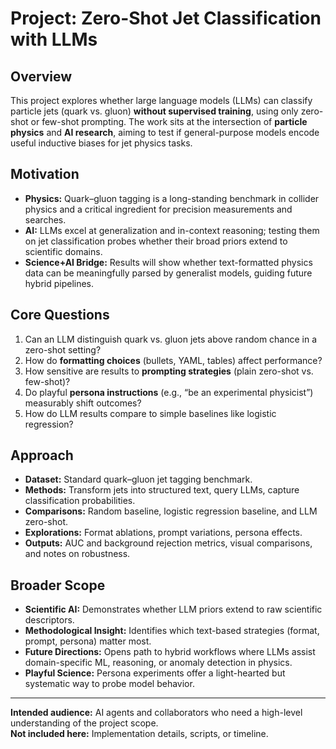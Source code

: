 # Project: Zero-Shot Jet Classification with LLMs

## Overview
This project explores whether large language models (LLMs) can classify particle jets (quark vs. gluon) **without supervised training**, using only zero-shot or few-shot prompting. The work sits at the intersection of **particle physics** and **AI research**, aiming to test if general-purpose models encode useful inductive biases for jet physics tasks.

## Motivation
- **Physics:** Quark–gluon tagging is a long-standing benchmark in collider physics and a critical ingredient for precision measurements and searches.  
- **AI:** LLMs excel at generalization and in-context reasoning; testing them on jet classification probes whether their broad priors extend to scientific domains.  
- **Science+AI Bridge:** Results will show whether text-formatted physics data can be meaningfully parsed by generalist models, guiding future hybrid pipelines.

## Core Questions
1. Can an LLM distinguish quark vs. gluon jets above random chance in a zero-shot setting?  
2. How do **formatting choices** (bullets, YAML, tables) affect performance?  
3. How sensitive are results to **prompting strategies** (plain zero-shot vs. few-shot)?  
4. Do playful **persona instructions** (e.g., “be an experimental physicist”) measurably shift outcomes?  
5. How do LLM results compare to simple baselines like logistic regression?

## Approach
- **Dataset:** Standard quark–gluon jet tagging benchmark.  
- **Methods:** Transform jets into structured text, query LLMs, capture classification probabilities.  
- **Comparisons:** Random baseline, logistic regression baseline, and LLM zero-shot.  
- **Explorations:** Format ablations, prompt variations, persona effects.  
- **Outputs:** AUC and background rejection metrics, visual comparisons, and notes on robustness.

## Broader Scope
- **Scientific AI:** Demonstrates whether LLM priors extend to raw scientific descriptors.  
- **Methodological Insight:** Identifies which text-based strategies (format, prompt, persona) matter most.  
- **Future Directions:** Opens path to hybrid workflows where LLMs assist domain-specific ML, reasoning, or anomaly detection in physics.  
- **Playful Science:** Persona experiments offer a light-hearted but systematic way to probe model behavior.

---
**Intended audience:** AI agents and collaborators who need a high-level understanding of the project scope.  
**Not included here:** Implementation details, scripts, or timeline.
